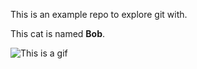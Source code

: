 This is an example repo to explore git with.


This cat is named **Bob**.


![This is a gif](http://giphygifs.s3.amazonaws.com/media/13CoXDiaCcCoyk/giphy.gif)
